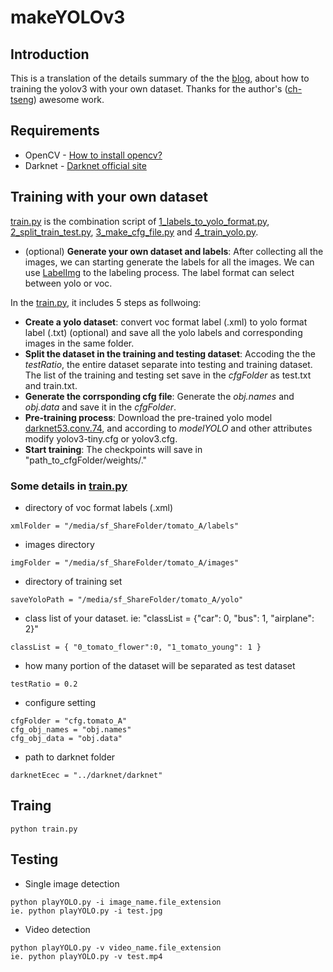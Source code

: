 
# makeYOLOv3

## Introduction
This is a translation of the details summary of the the [blog]([https://chtseng.wordpress.com/2018/10/08/如何快速完成yolo-v3訓練與預測/](https://chtseng.wordpress.com/2018/10/08/%E5%A6%82%E4%BD%95%E5%BF%AB%E9%80%9F%E5%AE%8C%E6%88%90yolo-v3%E8%A8%93%E7%B7%B4%E8%88%87%E9%A0%90%E6%B8%AC/)), about how to training the yolov3 with your own dataset.
Thanks for the author's ([ch-tseng](https://github.com/ch-tseng/makeYOLOv3)) awesome work.
## Requirements
* OpenCV - [How to install opencv?]([https://www.pyimagesearch.com/2018/05/28/ubuntu-18-04-how-to-install-opencv/](https://www.pyimagesearch.com/2018/05/28/ubuntu-18-04-how-to-install-opencv/)) 
* Darknet - [Darknet official site]([https://pjreddie.com/darknet/yolo/](https://pjreddie.com/darknet/yolo/))
## Training with your own dataset
[train.py](https://github.com/dawnknight/makeYOLOv3/blob/master/train.py "train.py") is the combination script of [1_labels_to_yolo_format.py](https://github.com/dawnknight/makeYOLOv3/blob/master/1_labels_to_yolo_format.py "1_labels_to_yolo_format.py"), [2_split_train_test.py](https://github.com/dawnknight/makeYOLOv3/blob/master/2_split_train_test.py "2_split_train_test.py"), [3_make_cfg_file.py](https://github.com/dawnknight/makeYOLOv3/blob/master/3_make_cfg_file.py "3_make_cfg_file.py") and [4_train_yolo.py](https://github.com/dawnknight/makeYOLOv3/blob/master/4_train_yolo.py "4_train_yolo.py").

* (optional) **Generate your own dataset and labels**: After collecting all the images, we can starting generate the labels for all the images. We can use [LabelImg]([https://github.com/tzutalin/labelImg](https://github.com/tzutalin/labelImg)) to the labeling process. The label format can select between yolo or voc.

In the [train.py](https://github.com/dawnknight/makeYOLOv3/blob/master/train.py "train.py"), it includes 5 steps as follwoing:
* **Create a yolo dataset**: convert voc format label (.xml)  to yolo format label (.txt) (optional) and save all the yolo labels and corresponding images in the same folder.
*  **Split the dataset in the training and testing dataset**: Accoding the the *testRatio*, the entire dataset separate into testing and training dataset. The list of the training and testing set save in the *cfgFolder* as test.txt and train.txt.
* **Generate the corrsponding cfg file**: Generate the *obj.names* and *obj.data* and save it in the *cfgFolder*. 
* **Pre-training process**:  Download the pre-trained yolo model [darknet53.conv.74](https://pjreddie.com/media/files/darknet53.conv.74), and according to *modelYOLO* and other attributes modify yolov3-tiny.cfg or yolov3.cfg.
* **Start training**: The checkpoints will save in "path_to_cfgFolder/weights/." 
### Some details in [train.py](https://github.com/dawnknight/makeYOLOv3/blob/master/train.py "train.py")

* directory of voc format labels (.xml)
```
xmlFolder = "/media/sf_ShareFolder/tomato_A/labels"
```
* images directory
```
imgFolder = "/media/sf_ShareFolder/tomato_A/images"
```
* directory of training set
```
saveYoloPath = "/media/sf_ShareFolder/tomato_A/yolo"
 ```
* class list of your dataset. ie: "classList = {"car": 0, "bus": 1, "airplane": 2}"
```
classList = { "0_tomato_flower":0, "1_tomato_young": 1 }
```
* how many portion of the dataset will be separated as test dataset
```
testRatio = 0.2
```
* configure setting
```
cfgFolder = "cfg.tomato_A"
cfg_obj_names = "obj.names"
cfg_obj_data = "obj.data"
```
* path to darknet folder
```
darknetEcec = "../darknet/darknet"
```
## Traing 
```
python train.py
```
## Testing
* Single image detection
```
python playYOLO.py -i image_name.file_extension
ie. python playYOLO.py -i test.jpg
```
* Video detection
```
python playYOLO.py -v video_name.file_extension
ie. python playYOLO.py -v test.mp4
```

